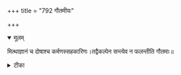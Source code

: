 +++
title = "792 गौतमीयः"

+++


<details open><summary>मूलम्</summary>

मित्थाज्ञानं च दोषाश्च कर्मणस्सहकारिणः।तद्वैकल्पेन सन्त्येव न फलन्तीति गौतमाः॥
</details>



<details><summary>टीका</summary>

न्या. म.[520]
</details>

